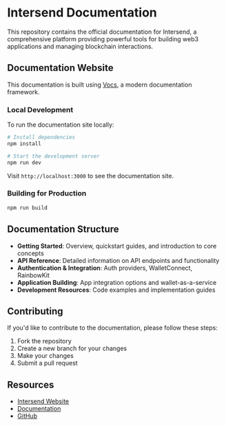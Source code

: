 # Intersend Documentation

This repository contains the official documentation for Intersend, a comprehensive platform providing powerful tools for building web3 applications and managing blockchain interactions.

## Documentation Website

This documentation is built using [Vocs](https://vocs.dev), a modern documentation framework.

### Local Development

To run the documentation site locally:

```bash
# Install dependencies
npm install

# Start the development server
npm run dev
```

Visit `http://localhost:3000` to see the documentation site.

### Building for Production

```bash
npm run build
```

## Documentation Structure

- **Getting Started**: Overview, quickstart guides, and introduction to core concepts
- **API Reference**: Detailed information on API endpoints and functionality
- **Authentication & Integration**: Auth providers, WalletConnect, RainbowKit
- **Application Building**: App integration options and wallet-as-a-service
- **Development Resources**: Code examples and implementation guides

## Contributing

If you'd like to contribute to the documentation, please follow these steps:

1. Fork the repository
2. Create a new branch for your changes
3. Make your changes
4. Submit a pull request

## Resources

- [Intersend Website](https://intersend.io)
- [Documentation](https://docs.intersend.io)
- [GitHub](https://github.com/intersend)
